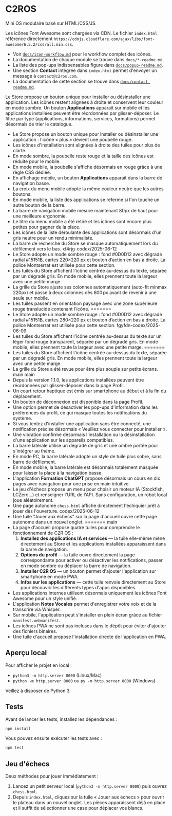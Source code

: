 # C2ROS

Mini OS modulaire basé sur HTML/CSS/JS.

Les icônes Font Awesome sont chargées via CDN. Le fichier `index.html` référence directement `https://cdnjs.cloudflare.com/ajax/libs/font-awesome/6.5.2/css/all.min.css`.

- Voir [`docs/icon-workflow.md`](docs/icon-workflow.md) pour le workflow complet des icônes.
- La documentation de chaque module se trouve dans `docs/*-readme.md`.
- La liste des pop-ups indispensables figure dans [`docs/popup-readme.md`](docs/popup-readme.md).
- Une section **Contact** intégrée dans `index.html` permet d'envoyer un message à `contact@c2ros.com`.
- La documentation de cette section se trouve dans [`docs/contact-readme.md`](docs/contact-readme.md).

Le Store propose un bouton unique pour installer ou désinstaller une application. Les icônes restent alignées à droite et conservent leur couleur en mode sombre. Un bouton **Applications** apparaît sur mobile et les applications installées peuvent être réordonnées par glisser-déposer. Le filtre par type (applications, informations, services, formations) permet désormais de trier le catalogue.

- Le Store propose un bouton unique pour installer ou désinstaller une application : l'icône « plus » devient une poubelle rouge.
- Les icônes d'installation sont alignées à droite des tuiles pour plus de clarté.
- En mode sombre, la poubelle reste rouge et la taille des icônes est réduite pour le mobile.
- En mode mobile, la poubelle s'affiche désormais en rouge grâce à une règle CSS dédiée.
- En affichage mobile, un bouton **Applications** apparaît dans la barre de navigation basse.
- La croix du menu mobile adopte la même couleur neutre que les autres boutons.
- En mode mobile, la liste des applications se referme si l'on touche un autre bouton de la barre.
- La barre de navigation mobile mesure maintenant 80px de haut pour une meilleure ergonomie.
- Le titre du menu mobile a été retiré et les icônes sont encore plus petites pour gagner de la place.
- Les icônes de la liste déroulante des applications sont désormais d'un gris neutre pour un rendu minimaliste.
- La barre de recherche du Store se masque automatiquement lors du défilement vers le bas.
xf4rjg-codex/2025-06-12
 - Le Store adopte un mode sombre rouge : fond #0D0D12 avec dégradé radial #15151B, cartes 220×220 px et bouton d’action en bas à droite. La police Montserrat est utilisée pour cette section.
- Les tuiles du Store affichent l'icône centrée au-dessus du texte, séparée par un dégradé gris. En mode mobile, elles prennent toute la largeur avec une petite marge.
- La grille du Store ajuste ses colonnes automatiquement (auto-fit minmax 220px) et passe à deux colonnes dès 600 px avant de revenir à une seule sur mobile.
- Les tuiles passent en orientation paysage avec une zone supérieure rouge translucide contenant l'icône.
=======
- Le Store adopte un mode sombre rouge : fond #0D0D12 avec dégradé radial #15151B, cartes 280×220 px et bouton d’action en bas à droite. La police Montserrat est utilisée pour cette section.
fgyfdn-codex/2025-06-09
- Les tuiles du Store affichent l'icône centrée au-dessus du texte sur un léger fond rouge transparent, séparée par un dégradé gris. En mode mobile, elles prennent toute la largeur avec une petite marge.
=======
 - Les tuiles du Store affichent l'icône centrée au-dessus du texte, séparée par un dégradé gris. En mode mobile, elles prennent toute la largeur avec une petite marge.
 - La grille du Store a été revue pour être plus souple sur petits écrans.
main
main
- Depuis la version 1.1.0, les applications installées peuvent être réordonnées par glisser-déposer dans la page Profil.
- Un court retour haptique est émis sur smartphone au début et à la fin du déplacement.
- Un bouton de déconnexion est disponible dans la page Profil.
- Une option permet de désactiver les pop-ups d'information dans les préférences du profil, ce qui masque toutes les notifications du système.
- Si vous tentez d'installer une application sans être connecté, une notification précise désormais « Veuillez vous connecter pour installer ».
- Une vibration confirme désormais l'installation ou la désinstallation d'une application sur les appareils compatibles.
- La barre latérale utilise un dégradé de gris et une ombre portée pour s'intégrer au thème.
- En mode PC, la barre latérale adopte un style de tuile plus sobre, sans barre de défilement.
- En mode mobile, la barre latérale est désormais totalement masquée pour laisser la place à la navigation basse.
- L'application **Formation ChatGPT** propose désormais un cours en dix pages avec navigation pour une prise en main intuitive.
- Le jeu d'échecs propose un menu pour choisir un moteur IA (Stockfish, LCZero…) et renseigner l'URL de l'API. Sans configuration, un robot local joue aléatoirement.
- Une page autonome `chess.html` affiche directement l'échiquier prêt à jouer dès l'ouverture.
codex/2025-06-12
- Une tuile "Jouer aux échecs" sur la page d'accueil ouvre cette page autonome dans un nouvel onglet.
=======
main
- La page d'accueil propose quatre tuiles pour comprendre le fonctionnement de C2R OS :
  1. **Installez des applications IA et services** — la tuile elle-même mène directement au Store et les applications installées apparaissent dans la barre de navigation.
  2. **Options du profil** — la tuile ouvre directement la page correspondante pour activer ou désactiver les notifications, passer en mode sombre ou déplacer la barre de navigation.
  3. **Installer C2R OS** — un bouton permet d'ajouter l'application sur smartphone en mode PWA.
  4. **Infos sur les applications** — cette tuile renvoie directement au Store pour découvrir les différents types d'apps disponibles.
- Les applications internes utilisent désormais uniquement les icônes Font Awesome pour un style unifié.
- L'application **Notes Vocales** permet d'enregistrer votre voix et de la transcrire via Whisper.
- Sur mobile, l'application peut s'installer en plein écran grâce au fichier `manifest.webmanifest`.
- Les icônes PWA ne sont pas incluses dans le dépôt pour éviter d'ajouter des fichiers binaires.
- Une tuile d'accueil propose l'installation directe de l'application en PWA.

## Aperçu local

Pour afficher le projet en local :

- `python3 -m http.server 8000` (Linux/Mac)
- `python -m http.server 8000` ou `py -m http.server 8000` (Windows)

Veillez à disposer de Python 3.

## Tests

Avant de lancer les tests, installez les dépendances :

```bash
npm install
```

Vous pouvez ensuite exécuter les tests avec :

```bash
npm test
```

## Jeu d'échecs

Deux méthodes pour jouer immédiatement :
1. Lancez un petit serveur local (`python3 -m http.server 8000`) puis ouvrez `chess.html`.
2. Depuis `index.html`, cliquez sur la tuile « Jouer aux échecs » pour ouvrir le plateau dans un nouvel onglet.
Les pièces apparaissent déjà en place et il suffit de sélectionner une case pour déplacer vos blancs.
